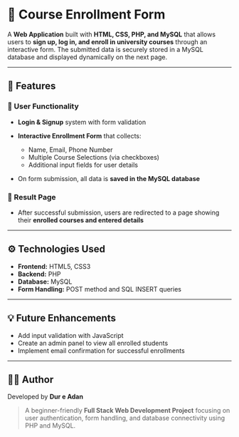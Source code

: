 # 🏫 Course Enrollment Form

A **Web Application** built with **HTML, CSS, PHP, and MySQL** that allows users to **sign up, log in, and enroll in university courses** through an interactive form. The submitted data is securely stored in a MySQL database and displayed dynamically on the next page.

---

## 🚀 Features

### 👤 User Functionality

* **Login & Signup** system with form validation
* **Interactive Enrollment Form** that collects:

  * Name, Email, Phone Number
  * Multiple Course Selections (via checkboxes)
  * Additional input fields for user details
* On form submission, all data is **saved in the MySQL database**

### 📄 Result Page

* After successful submission, users are redirected to a page showing their **enrolled courses and entered details**

---

## ⚙️ Technologies Used

* **Frontend:** HTML5, CSS3
* **Backend:** PHP
* **Database:** MySQL
* **Form Handling:** POST method and SQL INSERT queries

---

## 💡 Future Enhancements

* Add input validation with JavaScript
* Create an admin panel to view all enrolled students
* Implement email confirmation for successful enrollments

---

## 🧑‍💻 Author

Developed by **Dur e Adan**

> A beginner-friendly **Full Stack Web Development Project** focusing on user authentication, form handling, and database connectivity using PHP and MySQL.

